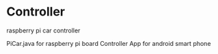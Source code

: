 # Controller
raspberry pi car controller

PiCar.java for raspberry pi board
Controller App for android smart phone
